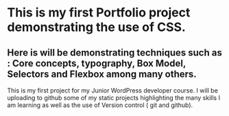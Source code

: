 # This is my first Portfolio project demonstrating the use of CSS.
## Here is will be demonstrating techniques such as : Core concepts, typography, Box Model, Selectors and Flexbox among many others.
This is my first project for my Junior WordPress developer course. I will be uploading to github some of my static projects highlighting the many skills I am learning as well as the use of Version control ( git and github).
